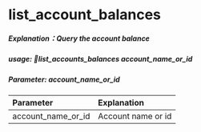 # list_account_balances

##### Explanation：Query the account balance

##### usage: list_accounts_balances account_name_or_id

##### Parameter: account_name_or_id

| Parameter | Explanation |
| :--- | :--- |
| account_name_or_id | Account name or id |
